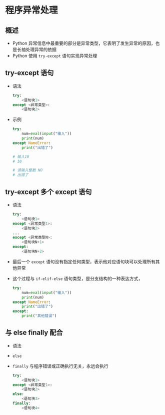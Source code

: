 # 程序异常处理

## 概述

+ Python 异常信息中最重要的部分是异常类型，它表明了发生异常的原因，也是长袖处理异常的依据
+ Python 使用 `try-except` 语句实现异常处理

## try-except 语句

+ 语法

  ```py
  try:
      <语句块1>
  except <异常类型>:
      <语句块2>
  ```

+ 示例

  ```py
  try:
      num=eval(input("输入"))
      print(num)
  except NameError:
      print("出错了")

  # 输入10
  # 10

  # 请输入整数 NO
  # 出错了
  ```

## try-except 多个 except 语句

+ 语法

  ```py
  try:
      <语句块1>
  except <异常类型1>:
      <语句块2>
  ...
  except <异常类型N>:
      <语句块N+1>
  except:
      <语句块N+2>
  ```

+ 最后一个 `except` 语句没有指定任何类型，表示他对应语句块可以处理所有其他异常
+ 这个过程与 `if-elif-else` 语句类型，是分支结构的一种表达方式，

  ```py
  try:
      num=eval(input("输入"))
      print(num)
  except NameError:
      print("出错了")
  except:
      print("其他错误")
  ```

## 与 else finally 配合

+ 语法

+ `else`
+ `finally` 与程序错误或正确执行无关，永远会执行

  ```py
  try:
      <语句块1>
  except <异常类型1>:
      <语句块2>
  else:
      <语句块3>
  finally:
      <语句块4>
  ```
